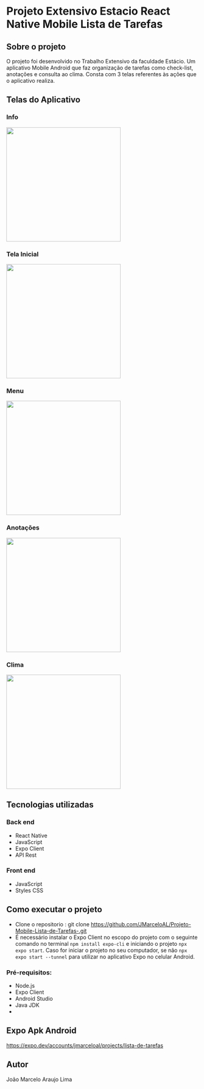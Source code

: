 # Projeto Extensivo Estacio React Native Mobile Lista de Tarefas

## Sobre o projeto
O projeto foi desenvolvido no Trabalho Extensivo da faculdade Estácio.
Um aplicativo Mobile Android que faz organização de tarefas como check-list, anotações e consulta ao clima. Consta com 3 telas referentes às ações que o aplicativo realiza.

## Telas do Aplicativo

### Info
<img src="https://github.com/JMarceloAL/Projeto-Mobile-Lista-de-Tarefas-/blob/main/assets/Info.png" width="300">

### Tela Inicial
<img src="https://github.com/JMarceloAL/Projeto-Mobile-Lista-de-Tarefas-/blob/main/assets/Tarefas.png" width="300">

### Menu 
<img src="https://github.com/JMarceloAL/Projeto-Mobile-Lista-de-Tarefas-/blob/main/assets/Menu.png" width="300">

### Anotações
<img src="https://github.com/JMarceloAL/Projeto-Mobile-Lista-de-Tarefas-/blob/main/assets/Anotacao.png" width="300">

### Clima
<img src="https://github.com/JMarceloAL/Projeto-Mobile-Lista-de-Tarefas-/blob/main/assets/Clima.png" width="300">

## Tecnologias utilizadas

### Back end
- React Native
- JavaScript
- Expo Client
- API Rest

### Front end
- JavaScript
- Styles CSS

## Como executar o projeto
- Clone o repositorio : git clone https://github.com/JMarceloAL/Projeto-Mobile-Lista-de-Tarefas-.git
- É necessário instalar o Expo Client no escopo do projeto com o seguinte comando no terminal `npm install expo-cli` e iniciando o projeto `npx expo start`. Caso for iniciar o projeto no seu computador, se não `npx expo start --tunnel` para utilizar no aplicativo Expo no celular Android.
### Pré-requisitos: 
- Node.js
- Expo Client
- Android Studio
- Java JDK
- 
## Expo Apk Android

https://expo.dev/accounts/jmarceloal/projects/lista-de-tarefas

## Autor
João Marcelo Araujo Lima
